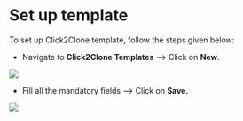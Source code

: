 # Set up template

To set up Click2Clone template, follow the steps given below:

* Navigate to **Click2Clone Templates** --> Click on **New**.

![](<../../../../.gitbook/assets/Temp\_1 (4).png>)

* Fill all the mandatory fields --> Click on **Save.**

![](../../../../.gitbook/assets/Workflow\_1.png)

